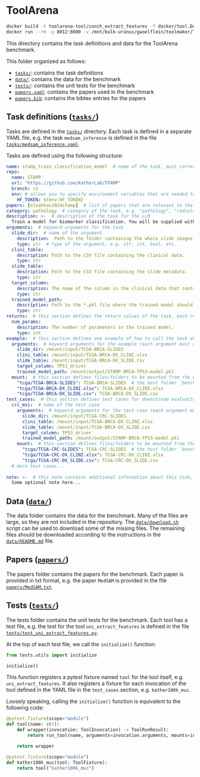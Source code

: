 # ToolArena

```bash
docker build -t toolarena-tool/conch_extract_features -f docker/tool.Dockerfile tasks/conch_extract_features
docker run --rm -p 8012:8000 -v /mnt/bulk-uranus/gwoelflein/toolmaker/ToolArena/tasks/conch_extract_features/data:/data --env-file .env toolarena-tool/conch_extract_features:latest
```

This directory contains the task definitions and data for the ToolArena benchmark.

This folder organized as follows:
- [`tasks/`](tasks/): contains the task definitions
- [`data/`](data/): contains the data for the benchmark
- [`tests/`](tests/): contains the unit tests for the benchmark
- [`papers.yaml`](papers.yaml): contains the papers used in the benchmark
- [`papers.bib`](papers.bib): contains the bibtex entries for the papers

## Task definitions ([`tasks/`](tasks/))

Tasks are defined in the [`tasks/`](tasks/) directory. Each task is defined in a separate YAML file, e.g. the task `medsam_inference` is defined in the file [`tasks/medsam_inference.yaml`](tasks/medsam_inference.yaml).

Tasks are defined using the following structure:

```yaml
name: stamp_train_classification_model  # name of the task, must correspond to the filename
repo:
  name: STAMP
  url: "https://github.com/KatherLab/STAMP"
  branch: v1
  env: # allows you to specify environment variables that are needed to install the repository or execute the task
    HF_TOKEN: ${env:HF_TOKEN}
papers: [elnahhas2024stamp]  # list of papers that are relevant to the task (must correspond to paper(s) defined in `metadata.yaml`)
category: pathology  # category of the task, e.g. "pathology", "radiology", etc.
description: >-  # description of the task for the LLM
  Train a model for biomarker classification. You will be supplied with the path to the folder containing the whole slide images, alongside a path to a CSV file containing the training labels.
arguments:  # keyword arguments for the task
  slide_dir:  # name of the argument
    description:  Path to the folder containing the whole slide images.  # description of the argument for the LLM
    type: str  # type of the argument, e.g. str, int, bool, etc.
  clini_table:
    description: Path to the CSV file containing the clinical data.
    type: str
  slide_table:
    description: Path to the CSV file containing the slide metadata.
    type: str
  target_column:
    description: The name of the column in the clinical data that contains the target labels.
    type: str
  trained_model_path:
    description: Path to the *.pkl file where the trained model should be saved by this function.
    type: str
returns:  # this section defines the return values of the task, each return value has a name, description and type
  num_params:
    description: The number of parameters in the trained model.
    type: int
example:  # this section defines one example of how to call the task which will be used by the agent to evaluate the proposed code and refine it
  arguments:  # keyword arguments for the example (each argument must correspond to an argument defined in the `arguments` section)
    slide_dir: /mount/input/TCGA-BRCA-SLIDES
    clini_table: /mount/input/TCGA-BRCA-DX_CLINI.xlsx
    slide_table: /mount/input/TCGA-BRCA-DX_SLIDE.csv
    target_column: TP53_driver
    trained_model_path: /mount/output/STAMP-BRCA-TP53-model.pkl
  mount:  # this section defines files/folders to be mounted from the host (in the `benchmark/data` directory) to the container (in the `mount/input`directory) as host:container pairs
    "tcga/TCGA-BRCA-SLIDES": TCGA-BRCA-SLIDES  # the host folder `benchmark/data/tcga/TCGA-BRCA-SLIDES` will be mounted to the container as `/mount/input/TCGA-BRCA-SLIDES`
    "tcga/TCGA-BRCA-DX_CLINI.xlsx": TCGA-BRCA-DX_CLINI.xlsx
    "tcga/TCGA-BRCA-DX_SLIDE.csv": TCGA-BRCA-DX_SLIDE.csv
test_cases:  # this section defines test cases for downstream evaluation
  crc_msi:  # name of the test case
    arguments:  # keyword arguments for the test case (each argument must correspond to an argument defined in the `arguments` section)
      slide_dir: /mount/input/TCGA-CRC-SLIDES
      clini_table: /mount/input/TCGA-BRCA-DX_CLINI.xlsx
      slide_table: /mount/input/TCGA-BRCA-DX_SLIDE.csv
      target_column: TP53_driver
      trained_model_path: /mount/output/STAMP-BRCA-TP53-model.pkl
    mount:  # this section defines files/folders to be mounted from the host (in the `benchmark/data` directory) to the container (in the `mount/input`directory) as host:container pairs
      "tcga/TCGA-CRC-SLIDES": TCGA-CRC-SLIDES  # the host folder `benchmark/data/tcga/TCGA-CRC-SLIDES` will be mounted to the container as `/mount/input/TCGA-CRC-SLIDES`
      "tcga/TCGA-CRC-DX_CLINI.xlsx": TCGA-CRC-DX_CLINI.xlsx
      "tcga/TCGA-CRC-DX_SLIDE.csv": TCGA-CRC-DX_SLIDE.csv
  # more test cases...
    
note: >-  # this note contains additional information about this task, which will NOT be shown to the LLM (it is solely to provide more context to the human reader)
  Some optional note here...
```

## Data ([`data/`](data/))

The data folder contains the data for the benchmark.
Many of the files are large, so they are not included in the repository.
The [`data/download.sh`](data/download.sh) script can be used to download some of the missing files.
The remaining files should be downloaded according to the instructions in the [`data/README.md`](data/README.md) file.

## Papers ([`papers/`](papers/))

The papers folder contains the papers for the benchmark.
Each paper is provided in txt format, e.g. the paper `MedSAM` is provided in the file [`papers/MedSAM.txt`](papers/MedSAM.txt).

## Tests ([`tests/`](tests/))

The tests folder contains the unit tests for the benchmark.
Each tool has a test file, e.g. the test for the tool `uni_extract_features` is defined in the file [`tests/test_uni_extract_features.py`](tests/test_uni_extract_features.py).

At the top of each test file, we call the `initialize()` function:
```python
from tests.utils import initialize

initialize()
```
This function registers a pytest fixture named `tool` for the tool itself, e.g. `uni_extract_features`. It also registers a fixture for each invocation of the tool defined in the YAML file in the `test_cases` section, e.g. `kather100k_muc`.

Loosely speaking, calling the `initialize()` function is equivalent to the following code:
```python
@pytest.fixture(scope="module")
def tool(name: str):
    def wrapper(invocation: ToolInvocation) -> ToolRunResult:
        return run_tool(name, arguments=invocation.arguments, mounts=invocation.mount)

    return wrapper

@pytest.fixture(scope="module")
def kather100k_muc(tool: ToolFixture):
    return tool("kather100k_muc")
```
